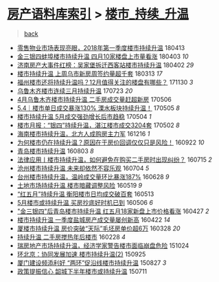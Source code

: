 [房产语料库索引](../../README.md)  > [楼市_持续_升温](楼市_持续_升温.md)
====
> [back](../README.md)

- [零售物业市场表现亮眼，2018年第一季度楼市持续升温](http://jkwz.applinzi.com/ittc/7091491132540453905.html#%E9%9B%B6%E5%94%AE%E7%89%A9%E4%B8%9A%E5%B8%82%E5%9C%BA%E8%A1%A8%E7%8E%B0%E4%BA%AE%E7%9C%BC%EF%BC%8C2018%E5%B9%B4%E7%AC%AC%E4%B8%80%E5%AD%A3%E5%BA%A6%E6%A5%BC%E5%B8%82%E6%8C%81%E7%BB%AD%E5%8D%87%E6%B8%A9) 180413  
- [金三银四蚌埠楼市持续升温 四月10家楼盘上市量看涨](http://jkwz.applinzi.com/ittc/7087790930252006407.html#%E9%87%91%E4%B8%89%E9%93%B6%E5%9B%9B%E8%9A%8C%E5%9F%A0%E6%A5%BC%E5%B8%82%E6%8C%81%E7%BB%AD%E5%8D%87%E6%B8%A9+%E5%9B%9B%E6%9C%8810%E5%AE%B6%E6%A5%BC%E7%9B%98%E4%B8%8A%E5%B8%82%E9%87%8F%E7%9C%8B%E6%B6%A8) 180403 *10* 
- [济南房产大事件红榜：吴家堡拆迁西客站楼市持续升温](http://jkwz.applinzi.com/ittc/7087434064435086347.html#%E6%B5%8E%E5%8D%97%E6%88%BF%E4%BA%A7%E5%A4%A7%E4%BA%8B%E4%BB%B6%E7%BA%A2%E6%A6%9C%EF%BC%9A%E5%90%B4%E5%AE%B6%E5%A0%A1%E6%8B%86%E8%BF%81%E8%A5%BF%E5%AE%A2%E7%AB%99%E6%A5%BC%E5%B8%82%E6%8C%81%E7%BB%AD%E5%8D%87%E6%B8%A9) 180402 *29* 
- [楼市持续升温 上周乌市新房周签约量超千套](http://jkwz.applinzi.com/ittc/7079908614049629195.html#%E6%A5%BC%E5%B8%82%E6%8C%81%E7%BB%AD%E5%8D%87%E6%B8%A9+%E4%B8%8A%E5%91%A8%E4%B9%8C%E5%B8%82%E6%96%B0%E6%88%BF%E5%91%A8%E7%AD%BE%E7%BA%A6%E9%87%8F%E8%B6%85%E5%8D%83%E5%A5%97) 180313 *17* 
- [福州楼市还将持续升温吗？12月值得关注的楼盘有哪些？](http://jkwz.applinzi.com/ittc/7041767173289149456.html#%E7%A6%8F%E5%B7%9E%E6%A5%BC%E5%B8%82%E8%BF%98%E5%B0%86%E6%8C%81%E7%BB%AD%E5%8D%87%E6%B8%A9%E5%90%97%EF%BC%9F12%E6%9C%88%E5%80%BC%E5%BE%97%E5%85%B3%E6%B3%A8%E7%9A%84%E6%A5%BC%E7%9B%98%E6%9C%89%E5%93%AA%E4%BA%9B%EF%BC%9F) 171130 *3* 
- [乌鲁木齐楼市连续三月持续升温](http://jkwz.applinzi.com/ittc/6993645016139170833.html#%E4%B9%8C%E9%B2%81%E6%9C%A8%E9%BD%90%E6%A5%BC%E5%B8%82%E8%BF%9E%E7%BB%AD%E4%B8%89%E6%9C%88%E6%8C%81%E7%BB%AD%E5%8D%87%E6%B8%A9) 170723 *20* 
- [4月乌鲁木齐楼市持续升温 二手房成交量赶超新房](http://jkwz.applinzi.com/ittc/6964336284603515909.html#4%E6%9C%88%E4%B9%8C%E9%B2%81%E6%9C%A8%E9%BD%90%E6%A5%BC%E5%B8%82%E6%8C%81%E7%BB%AD%E5%8D%87%E6%B8%A9+%E4%BA%8C%E6%89%8B%E6%88%BF%E6%88%90%E4%BA%A4%E9%87%8F%E8%B5%B6%E8%B6%85%E6%96%B0%E6%88%BF) 170506  
- [5.4｜楼市单日成交暴涨130% 溧水板块持续升温！](http://jkwz.applinzi.com/ittc/6964103346129470469.html#5.4%EF%BD%9C%E6%A5%BC%E5%B8%82%E5%8D%95%E6%97%A5%E6%88%90%E4%BA%A4%E6%9A%B4%E6%B6%A8130%25+%E6%BA%A7%E6%B0%B4%E6%9D%BF%E5%9D%97%E6%8C%81%E7%BB%AD%E5%8D%87%E6%B8%A9%EF%BC%81) 170505 *8* 
- [楼市持续升温 5月成交强劲增长后市趋稳](http://jkwz.applinzi.com/ittc/6963809792110887941.html#%E6%A5%BC%E5%B8%82%E6%8C%81%E7%BB%AD%E5%8D%87%E6%B8%A9+5%E6%9C%88%E6%88%90%E4%BA%A4%E5%BC%BA%E5%8A%B2%E5%A2%9E%E9%95%BF%E5%90%8E%E5%B8%82%E8%B6%8B%E7%A8%B3) 170504 *1* 
- [楼市月报：“银四”持续升温，湛江楼市成交3204套](http://jkwz.applinzi.com/ittc/6963096176030123012.html#%E6%A5%BC%E5%B8%82%E6%9C%88%E6%8A%A5%EF%BC%9A%E2%80%9C%E9%93%B6%E5%9B%9B%E2%80%9D%E6%8C%81%E7%BB%AD%E5%8D%87%E6%B8%A9%EF%BC%8C%E6%B9%9B%E6%B1%9F%E6%A5%BC%E5%B8%82%E6%88%90%E4%BA%A43204%E5%A5%97) 170502 *8* 
- [海南楼市持续升温，北方人成购房主力军](http://jkwz.applinzi.com/ittc/6912242514743804932.html#%E6%B5%B7%E5%8D%97%E6%A5%BC%E5%B8%82%E6%8C%81%E7%BB%AD%E5%8D%87%E6%B8%A9%EF%BC%8C%E5%8C%97%E6%96%B9%E4%BA%BA%E6%88%90%E8%B4%AD%E6%88%BF%E4%B8%BB%E5%8A%9B%E5%86%9B) 161216 *1* 
- [为何楼市仍在持续升温？原因在于房价回调仅仅只是风险！](http://jkwz.applinzi.com/ittc/6880718147241378820.html#%E4%B8%BA%E4%BD%95%E6%A5%BC%E5%B8%82%E4%BB%8D%E5%9C%A8%E6%8C%81%E7%BB%AD%E5%8D%87%E6%B8%A9%EF%BC%9F%E5%8E%9F%E5%9B%A0%E5%9C%A8%E4%BA%8E%E6%88%BF%E4%BB%B7%E5%9B%9E%E8%B0%83%E4%BB%85%E4%BB%85%E5%8F%AA%E6%98%AF%E9%A3%8E%E9%99%A9%EF%BC%81) 160922 *10* 
- [青岛楼市持续升温](http://jkwz.applinzi.com/ittc/6862146987717297157.html#%E9%9D%92%E5%B2%9B%E6%A5%BC%E5%B8%82%E6%8C%81%E7%BB%AD%E5%8D%87%E6%B8%A9) 160803 *8* 
- [法律应用丨楼市持续升温，如何避免在购买二手房时出现纠纷？](http://jkwz.applinzi.com/ittc/6855201018924762116.html#%E6%B3%95%E5%BE%8B%E5%BA%94%E7%94%A8%E4%B8%A8%E6%A5%BC%E5%B8%82%E6%8C%81%E7%BB%AD%E5%8D%87%E6%B8%A9%EF%BC%8C%E5%A6%82%E4%BD%95%E9%81%BF%E5%85%8D%E5%9C%A8%E8%B4%AD%E4%B9%B0%E4%BA%8C%E6%89%8B%E6%88%BF%E6%97%B6%E5%87%BA%E7%8E%B0%E7%BA%A0%E7%BA%B7%EF%BC%9F) 160715 *2* 
- [沧州楼市持续升温 未来却依然不容乐观](http://jkwz.applinzi.com/ittc/6850917791934448644.html#%E6%B2%A7%E5%B7%9E%E6%A5%BC%E5%B8%82%E6%8C%81%E7%BB%AD%E5%8D%87%E6%B8%A9+%E6%9C%AA%E6%9D%A5%E5%8D%B4%E4%BE%9D%E7%84%B6%E4%B8%8D%E5%AE%B9%E4%B9%90%E8%A7%82) 160704 *5* 
- [台州楼市持续升温，温岭成交量环比暴涨187%](http://jkwz.applinzi.com/ittc/6848690128733864964.html#%E5%8F%B0%E5%B7%9E%E6%A5%BC%E5%B8%82%E6%8C%81%E7%BB%AD%E5%8D%87%E6%B8%A9%EF%BC%8C%E6%B8%A9%E5%B2%AD%E6%88%90%E4%BA%A4%E9%87%8F%E7%8E%AF%E6%AF%94%E6%9A%B4%E6%B6%A8187%25) 160628 *9* 
- [土地市场持续升温 楼市暗藏调整风险](http://jkwz.applinzi.com/ittc/6833933296769434629.html#%E5%9C%9F%E5%9C%B0%E5%B8%82%E5%9C%BA%E6%8C%81%E7%BB%AD%E5%8D%87%E6%B8%A9+%E6%A5%BC%E5%B8%82%E6%9A%97%E8%97%8F%E8%B0%83%E6%95%B4%E9%A3%8E%E9%99%A9) 160519 *9* 
- [“红五月”持续升温 衡阳楼市日均成交破百套](http://jkwz.applinzi.com/ittc/6831708000544621573.html#%E2%80%9C%E7%BA%A2%E4%BA%94%E6%9C%88%E2%80%9D%E6%8C%81%E7%BB%AD%E5%8D%87%E6%B8%A9+%E8%A1%A1%E9%98%B3%E6%A5%BC%E5%B8%82%E6%97%A5%E5%9D%87%E6%88%90%E4%BA%A4%E7%A0%B4%E7%99%BE%E5%A5%97) 160513  
- [5月楼市或持续升温 买房抄底好时机已到](http://jkwz.applinzi.com/ittc/6829022181933450245.html#5%E6%9C%88%E6%A5%BC%E5%B8%82%E6%88%96%E6%8C%81%E7%BB%AD%E5%8D%87%E6%B8%A9+%E4%B9%B0%E6%88%BF%E6%8A%84%E5%BA%95%E5%A5%BD%E6%97%B6%E6%9C%BA%E5%B7%B2%E5%88%B0) 160506 *6* 
- [&quot;金三银四&quot;后青岛楼市持续升温 红五月18家新盘上市价格看涨](http://jkwz.applinzi.com/ittc/6825654461036758021.html#%26quot%3B%E9%87%91%E4%B8%89%E9%93%B6%E5%9B%9B%26quot%3B%E5%90%8E%E9%9D%92%E5%B2%9B%E6%A5%BC%E5%B8%82%E6%8C%81%E7%BB%AD%E5%8D%87%E6%B8%A9+%E7%BA%A2%E4%BA%94%E6%9C%8818%E5%AE%B6%E6%96%B0%E7%9B%98%E4%B8%8A%E5%B8%82%E4%BB%B7%E6%A0%BC%E7%9C%8B%E6%B6%A8) 160427 *2* 
- [楼市持续升温 一季度盐城房产成交量屡创新高](http://jkwz.applinzi.com/ittc/6823838404345070597.html#%E6%A5%BC%E5%B8%82%E6%8C%81%E7%BB%AD%E5%8D%87%E6%B8%A9+%E4%B8%80%E5%AD%A3%E5%BA%A6%E7%9B%90%E5%9F%8E%E6%88%BF%E4%BA%A7%E6%88%90%E4%BA%A4%E9%87%8F%E5%B1%A1%E5%88%9B%E6%96%B0%E9%AB%98) 160422 *14* 
- [厦楼市持续升温 房价突破“天际”毛坯房单价超6万](http://jkwz.applinzi.com/ittc/6814743552760235012.html#%E5%8E%A6%E6%A5%BC%E5%B8%82%E6%8C%81%E7%BB%AD%E5%8D%87%E6%B8%A9+%E6%88%BF%E4%BB%B7%E7%AA%81%E7%A0%B4%E2%80%9C%E5%A4%A9%E9%99%85%E2%80%9D%E6%AF%9B%E5%9D%AF%E6%88%BF%E5%8D%95%E4%BB%B7%E8%B6%856%E4%B8%87) 160328 *20* 
- [持续升温 二手房搅热年后楼市](http://jkwz.applinzi.com/ittc/6803752124693349380.html#%E6%8C%81%E7%BB%AD%E5%8D%87%E6%B8%A9+%E4%BA%8C%E6%89%8B%E6%88%BF%E6%90%85%E7%83%AD%E5%B9%B4%E5%90%8E%E6%A5%BC%E5%B8%82) 160228 *4* 
- [瑞房地产市场持续升温，经济学家警告楼市面临崩盘危险](http://jkwz.applinzi.com/ittc/6756539935713575940.html#%E7%91%9E%E6%88%BF%E5%9C%B0%E4%BA%A7%E5%B8%82%E5%9C%BA%E6%8C%81%E7%BB%AD%E5%8D%87%E6%B8%A9%EF%BC%8C%E7%BB%8F%E6%B5%8E%E5%AD%A6%E5%AE%B6%E8%AD%A6%E5%91%8A%E6%A5%BC%E5%B8%82%E9%9D%A2%E4%B8%B4%E5%B4%A9%E7%9B%98%E5%8D%B1%E9%99%A9) 151024  
- [环北京：协同发展加速 楼市持续升温(2)](http://jkwz.applinzi.com/ittc/6745800052162937860.html#%E7%8E%AF%E5%8C%97%E4%BA%AC%EF%BC%9A%E5%8D%8F%E5%90%8C%E5%8F%91%E5%B1%95%E5%8A%A0%E9%80%9F+%E6%A5%BC%E5%B8%82%E6%8C%81%E7%BB%AD%E5%8D%87%E6%B8%A9%282%29) 150925  
- [厦门建设频添利好 “两环”促沿线楼市持续升温](http://jkwz.applinzi.com/ittc/6735153416646050821.html#%E5%8E%A6%E9%97%A8%E5%BB%BA%E8%AE%BE%E9%A2%91%E6%B7%BB%E5%88%A9%E5%A5%BD+%E2%80%9C%E4%B8%A4%E7%8E%AF%E2%80%9D%E4%BF%83%E6%B2%BF%E7%BA%BF%E6%A5%BC%E5%B8%82%E6%8C%81%E7%BB%AD%E5%8D%87%E6%B8%A9) 150827 *3* 
- [政策提振信心 韶城下半年楼市或持续升温](http://jkwz.applinzi.com/ittc/547650615030690448.html#%E6%94%BF%E7%AD%96%E6%8F%90%E6%8C%AF%E4%BF%A1%E5%BF%83+%E9%9F%B6%E5%9F%8E%E4%B8%8B%E5%8D%8A%E5%B9%B4%E6%A5%BC%E5%B8%82%E6%88%96%E6%8C%81%E7%BB%AD%E5%8D%87%E6%B8%A9) 150711  
